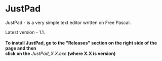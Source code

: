 # JustPad
JustPad - is a very simple text editor written on Free Pascal.

Latest version - 1.1.<br><br>
**To install JustPad, go to the "Releases" section on the right side of the page and then<br>click on the** *JustPad_X.X.exe* **(where X.X is version)**
